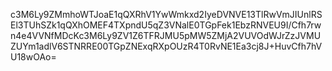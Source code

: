 c3M6Ly9ZMmhoWTJoaE1qQXRhV1YwWmkxd2IyeDVNVE13TlRwVmJIUnlRSEl3TUhSZk1qQXhOMEF4TXpndU5qZ3VNalE0TGpFek1EbzRNVEU9I/Cfh7rwn4e4VVNfMDcKc3M6Ly9ZV1Z6TFRJMU5pMW5ZMjA2VUVOdWJrZzJVMUZUYm1adlV6STNRRE00TGpZNExqRXpOUzR4T0RvNE1Ea3cj8J+HuvCfh7hVU18wOAo=